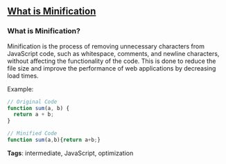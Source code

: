 ## [What is Minification](#what-is-minification)

### What is Minification?

Minification is the process of removing unnecessary characters from JavaScript code, such as whitespace, comments, and newline characters, without affecting the functionality of the code. This is done to reduce the file size and improve the performance of web applications by decreasing load times.

Example:

```javascript
// Original Code
function sum(a, b) {
  return a + b;
}

// Minified Code
function sum(a,b){return a+b;}
```

**Tags**: intermediate, JavaScript, optimization


